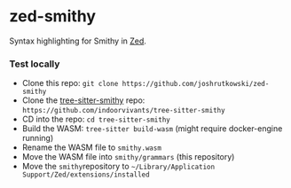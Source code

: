 # zed-smithy

Syntax highlighting for Smithy in [Zed](https://github.com/zed-industries/zed).

### Test locally

- Clone this repo: `git clone https://github.com/joshrutkowski/zed-smithy`
- Clone the [tree-sitter-smithy](https://github.com/indoorvivants/tree-sitter-smithy) repo: `https://github.com/indoorvivants/tree-sitter-smithy`
- CD into the repo: `cd tree-sitter-smithy`
- Build the WASM: `tree-sitter build-wasm` (might require docker-engine running)
- Rename the WASM file to `smithy.wasm`
- Move the WASM file into `smithy/grammars` (this repository)
- Move the `smithy`repository to `~/Library/Application Support/Zed/extensions/installed`
